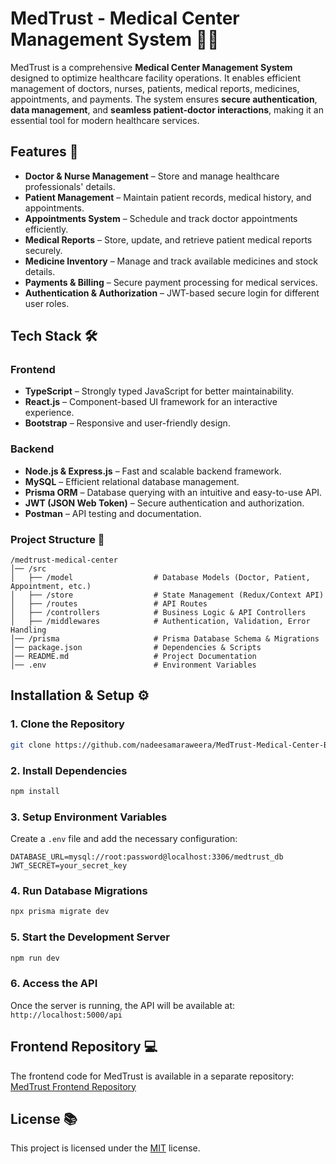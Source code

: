 # **MedTrust - Medical Center Management System** 🏥💊

MedTrust is a comprehensive **Medical Center Management System** designed to optimize healthcare facility operations. It enables efficient management of doctors, nurses, patients, medical reports, medicines, appointments, and payments. The system ensures **secure authentication**, **data management**, and **seamless patient-doctor interactions**, making it an essential tool for modern healthcare services.

## **Features** 🚀

- **Doctor & Nurse Management** – Store and manage healthcare professionals' details.
- **Patient Management** – Maintain patient records, medical history, and appointments.
- **Appointments System** – Schedule and track doctor appointments efficiently.
- **Medical Reports** – Store, update, and retrieve patient medical reports securely.
- **Medicine Inventory** – Manage and track available medicines and stock details.
- **Payments & Billing** – Secure payment processing for medical services.
- **Authentication & Authorization** – JWT-based secure login for different user roles.

## **Tech Stack** 🛠

### **Frontend**
- **TypeScript** – Strongly typed JavaScript for better maintainability.
- **React.js** – Component-based UI framework for an interactive experience.
- **Bootstrap** – Responsive and user-friendly design.

### **Backend**
- **Node.js & Express.js** – Fast and scalable backend framework.
- **MySQL** – Efficient relational database management.
- **Prisma ORM** – Database querying with an intuitive and easy-to-use API.
- **JWT (JSON Web Token)** – Secure authentication and authorization.
- **Postman** – API testing and documentation.

### **Project Structure** 📂

```
/medtrust-medical-center
│── /src
│   ├── /model                  # Database Models (Doctor, Patient, Appointment, etc.)
│   ├── /store                  # State Management (Redux/Context API)
│   ├── /routes                 # API Routes
│   ├── /controllers            # Business Logic & API Controllers
│   ├── /middlewares            # Authentication, Validation, Error Handling
│── /prisma                     # Prisma Database Schema & Migrations
│── package.json                # Dependencies & Scripts
│── README.md                   # Project Documentation
│── .env                        # Environment Variables
```

## **Installation & Setup** ⚙️

### **1. Clone the Repository**
```sh
git clone https://github.com/nadeesamaraweera/MedTrust-Medical-Center-Backend.git
```

### **2. Install Dependencies**
```sh
npm install
```

### **3. Setup Environment Variables**
Create a `.env` file and add the necessary configuration:
```env
DATABASE_URL=mysql://root:password@localhost:3306/medtrust_db
JWT_SECRET=your_secret_key
```

### **4. Run Database Migrations**
```sh
npx prisma migrate dev
```

### **5. Start the Development Server**
```sh
npm run dev
```

### **6. Access the API**
Once the server is running, the API will be available at:
`http://localhost:5000/api`


## **Frontend Repository** 💻
The frontend code for MedTrust is available in a separate repository:
[MedTrust Frontend Repository](https://github.com/nadeesamaraweera/MedTrust-Medical-Center-Frontend.git)

## **License** 📚
This project is licensed under the [MIT](License.txt) license.
